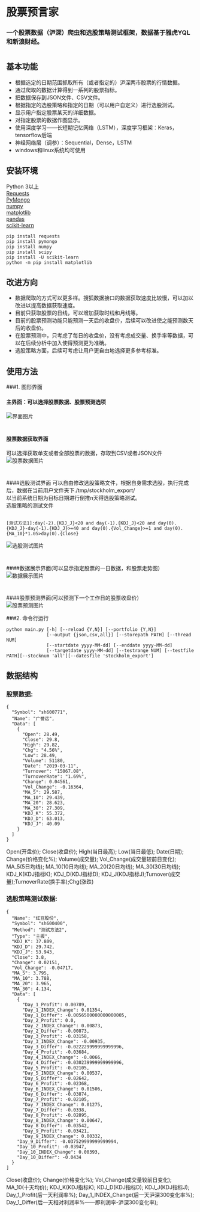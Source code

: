 股票预言家
=======
### 一个股票数据（沪深）爬虫和选股策略测试框架，数据基于雅虎YQL和新浪财经。
#

基本功能
-------------
* 根据选定的日期范围抓取所有（或者指定的）沪深两市股票的行情数据。
* 通过爬取的数据计算得到一系列的股票指标。
* 把数据保存到JSON文件、CSV文件。
* 根据指定的选股策略和指定的日期（可以用户自定义）进行选股测试。
* 显示用户指定股票某天的详细数据。
* 对指定股票的数据作图显示。
* 使用深度学习——长短期记忆网络（LSTM），深度学习框架：Keras，tensorflow后端
* 神经网络层（调参）：Sequential，Dense，LSTM
* windows和linux系统均可使用<br>

安装环境
-------------
Python 3以上<br>
[Requests](http://www.python-requests.org/en/latest/)<br>
[PyMongo](http://api.mongodb.org/python/current/installation.html)<br>
[numpy](http://www.numpy.org/)<br>
[matplotlib](https://matplotlib.org/)<br>
[pandas](http://pandas.pydata.org/)<br>
[scikit-learn](https://scikit-learn.org/stable/)<br>

```shell
pip install requests
pip install pymongo
pip install numpy
pip install scipy
pip install -U scikit-learn 
python -m pip install matplotlib
```

改进方向
-------------
* 数据爬取的方式可以更多样。搜狐数据接口的数据获取速度比较慢，可以加以改进以提高数据获取速度。<br>
* 目前只获取股票的日线，可以增加获取时线和月线等。<br>
* 目前的股票预测功能只能预测一天后的收盘价，后续可以改进使之能预测数天后的收盘价。<br>
* 在股票预测中，只考虑了每日的收盘价，没有考虑成交量、换手率等数据，可以在后续分析中加入使得预测更为准确。<br>
* 选股策略方面，后续可考虑让用户更自由地选择更多参考标准。<br>


使用方法
-------------
###1. 图形界面<br>
#### 主界面：可以选择股票数据、股票预测选项
![界面图片](./interface.png)<br>
#
#### 股票数据获取界面
可以选择获取单支或者全部股票的数据，存取到CSV或者JSON文件
![股票数据图片](./interface2.png)<br>
#
####选股测试界面
可以自由修改选股策略文件，根据自身需求选股，执行完成后，数据在当前用户文件夹下./tmp/stockholm_export/<br>以当前系统日期为目标日期进行倒推n天得选股策略测试。<br>选股策略的测试文件<br>
```shell

[测试方法1]:day(-2).{KDJ_J}<20 and day(-1).{KDJ_J}<20 and day(0).{KDJ_J}-day(-1).{KDJ_J}>=40 and day(0).{Vol_Change}>=1 and day(0).{MA_10}*1.05>day(0).{Close}
```
![选股测试图片](./interface3.png)<br>
#
####数据展示界面(可以显示指定股票的一日数据，和股票走势图）<br>
![数据展示图片](./interface4.png)<br>
#
####股票预测界面(可以预测下一个工作日的股票收盘价）<br>
![股票预测图片](./interface5.png)<br>

###2. 命令行运行<br>
```shell
python main.py [-h] [--reload {Y,N}] [--portfolio {Y,N}] 
               [--output {json,csv,all}] [--storepath PATH] [--thread NUM] 
               [--startdate yyyy-MM-dd] [--enddate yyyy-MM-dd] 
               [--targetdate yyyy-MM-dd] [--testrange NUM] [--testfile PATH][--stocknum 'all'][--datesfile 'stockholm_export']
```

数据结构
-------------
### 股票数据:
```shell 
{
  "Symbol": "sh600771",
  "Name": "广誉远",
  "Data": [
    {
      "Open": 28.49,
      "Close": 29.8,
      "High": 29.82,
      "Chg": "4.56%",
      "Low": 28.49,
      "Volume": 51180,
      "Date": "2019-03-11",
      "Turnover": "15067.08",
      "TurnoverRate": "1.69%",
      "Change": 0.04561,
      "Vol_Change": -0.16364,
      "MA_5": 29.587,
      "MA_10": 29.439,
      "MA_20": 28.623,
      "MA_30": 27.309,
      "KDJ_K": 55.372,
      "KDJ_D": 63.013,
      "KDJ_J": 40.09
    }
  ]
}
```
Open(开盘价); Close(收盘价); High(当日最高); Low(当日最低); Date(日期); Change(价格变化%); Volume(成交量); Vol_Change(成交量较前日变化); MA_5(5日均线); MA_10(10日均线); MA_20(20日均线); MA_30(30日均线); KDJ_K(KDJ指标K); KDJ_D(KDJ指标D); KDJ_J(KDJ指标J);Turnover(成交量);TurnoverRate(换手率);Chg(涨跌) <br>

### 选股策略测试数据:
```shell
{
  "Name": "红豆股份",
  "Symbol": "sh600400",
  "Method": "测试方法2",
  "Type": "主板",
  "KDJ_K": 37.809,
  "KDJ_D": 29.742,
  "KDJ_J": 53.943,
  "Close": 3.8,
  "Change": 0.02151,
  "Vol_Change": -0.04717,
  "MA_5": 3.795,
  "MA_10": 3.788,
  "MA_20": 3.965,
  "MA_30": 4.134,
  "Data": [
    {
      "Day_1_Profit": 0.00789,
      "Day_1_INDEX_Change": 0.01354,
      "Day_1_Differ": -0.0056500000000000005,
      "Day_2_Profit": 0.0,
      "Day_2_INDEX_Change": 0.00873,
      "Day_2_Differ": -0.00873,
      "Day_3_Profit": -0.03158,
      "Day_3_INDEX_Change": -0.00935,
      "Day_3_Differ": -0.022229999999999996,
      "Day_4_Profit": -0.03684,
      "Day_4_INDEX_Change": -0.0066,
      "Day_4_Differ": -0.030239999999999996,
      "Day_5_Profit": -0.02105,
      "Day_5_INDEX_Change": 0.00537,
      "Day_5_Differ": -0.02642,
      "Day_6_Profit": -0.02368,
      "Day_6_INDEX_Change": 0.01506,
      "Day_6_Differ": -0.03874,
      "Day_7_Profit": -0.02105,
      "Day_7_INDEX_Change": 0.01275,
      "Day_7_Differ": -0.0338,
      "Day_8_Profit": -0.02895,
      "Day_8_INDEX_Change": 0.00647,
      "Day_8_Differ": -0.03542,
      "Day_9_Profit": -0.03421,
      "Day_9_INDEX_Change": 0.00332,
    "Day_9_Differ": -0.037529999999999994,
    "Day_10_Profit": -0.03947,
    "Day_10_INDEX_Change": 0.00393,
    "Day_10_Differ": -0.0434
  }
]
```
Close(收盘价); Change(价格变化%); Vol_Change(成交量较前日变化); MA_10(十天均价); KDJ_K(KDJ指标K); KDJ_D(KDJ指标D); KDJ_J(KDJ指标J); Day_1_Profit(后一天利润率%); Day_1_INDEX_Change(后一天沪深300变化率%); Day_1_Differ(后一天相对利润率%——即利润率-沪深300变化率); 




